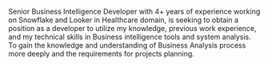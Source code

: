 Senior Business Intelligence Developer with 4+ years of experience working on Snowflake and Looker in Healthcare domain, is seeking to obtain a position as a developer to utilize my knowledge, previous work experience, and my technical skills in Business intelligence tools and system analysis. To gain the knowledge and understanding of Business Analysis process more deeply and the requirements for projects planning.
